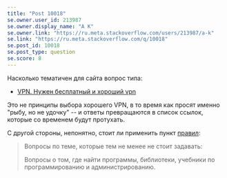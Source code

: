 ```yaml
---
title: "Post 10018"
se.owner.user_id: 213987
se.owner.display_name: "A K"
se.owner.link: "https://ru.meta.stackoverflow.com/users/213987/a-k"
se.link: "https://ru.meta.stackoverflow.com/q/10018"
se.post_id: 10018
se.post_type: question
se.score: 8
---
```

<p>Насколько тематичен для сайта вопрос типа:</p>

<ul>
<li><a href="https://ru.stackoverflow.com/q/1069408/213987">VPN. Нужен бесплатный и хороший vpn</a></li>
</ul>

<p>Это не принципы выбора хорошего VPN, в то время как просят именно "рыбу, но не удочку" -- и ответы превращаются в список ссылок, которые со временем будут протухать.</p>

<p>С другой стороны, непонятно, стоит ли применить пункт <a href="https://ru.stackoverflow.com/help/on-topic">правил</a>:</p>

<blockquote>
  <p>Вопросы по теме, которые тем не менее не стоит задавать:</p>
  
  <p>Вопросы о том, где найти программы, библиотеки, учебники по
  программированию и администрированию.</p>
</blockquote>
